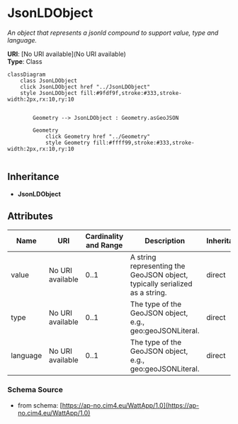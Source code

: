# JsonLDObject

_An object that represents a jsonld compound to support value, type and language._

**URI**: [No URI available](No URI available)<br />
**Type**: Class

```mermaid
classDiagram
    class JsonLDObject
    click JsonLDObject href "../JsonLDObject"
    style JsonLDObject fill:#9fdf9f,stroke:#333,stroke-width:2px,rx:10,ry:10


        Geometry --> JsonLDObject : Geometry.asGeoJSON

        Geometry
            click Geometry href "../Geometry"
            style Geometry fill:#ffff99,stroke:#333,stroke-width:2px,rx:10,ry:10


```

## Inheritance
* **JsonLDObject**

## Attributes
| Name | URI | Cardinality and Range | Description | Inheritance |
| ---  | --- | --- | --- | --- |
| value | No URI available | 0..1 | A string representing the GeoJSON object, typically serialized as a string. | direct |
| type | No URI available | 0..1 | The type of the GeoJSON object, e.g., geo:geoJSONLiteral. | direct |
| language | No URI available | 0..1 | The type of the GeoJSON object, e.g., geo:geoJSONLiteral. | direct |

### Schema Source
* from schema: [https://ap-no.cim4.eu/WattApp/1.0](https://ap-no.cim4.eu/WattApp/1.0)
